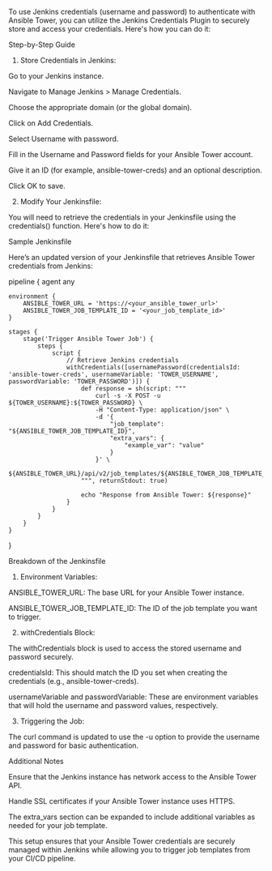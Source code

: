 To use Jenkins credentials (username and password) to authenticate with Ansible Tower, you can utilize the Jenkins Credentials Plugin to securely store and access your credentials. Here's how you can do it:

Step-by-Step Guide

1. Store Credentials in Jenkins:

Go to your Jenkins instance.

Navigate to Manage Jenkins > Manage Credentials.

Choose the appropriate domain (or the global domain).

Click on Add Credentials.

Select Username with password.

Fill in the Username and Password fields for your Ansible Tower account.

Give it an ID (for example, ansible-tower-creds) and an optional description.

Click OK to save.



2. Modify Your Jenkinsfile:

You will need to retrieve the credentials in your Jenkinsfile using the credentials() function. Here's how to do it:




Sample Jenkinsfile

Here’s an updated version of your Jenkinsfile that retrieves Ansible Tower credentials from Jenkins:

pipeline {
    agent any

    environment {
        ANSIBLE_TOWER_URL = 'https://<your_ansible_tower_url>'
        ANSIBLE_TOWER_JOB_TEMPLATE_ID = '<your_job_template_id>'
    }

    stages {
        stage('Trigger Ansible Tower Job') {
            steps {
                script {
                    // Retrieve Jenkins credentials
                    withCredentials([usernamePassword(credentialsId: 'ansible-tower-creds', usernameVariable: 'TOWER_USERNAME', passwordVariable: 'TOWER_PASSWORD')]) {
                        def response = sh(script: """
                            curl -s -X POST -u ${TOWER_USERNAME}:${TOWER_PASSWORD} \
                            -H "Content-Type: application/json" \
                            -d '{
                                "job_template": "${ANSIBLE_TOWER_JOB_TEMPLATE_ID}",
                                "extra_vars": {
                                    "example_var": "value"
                                }
                            }' \
                            ${ANSIBLE_TOWER_URL}/api/v2/job_templates/${ANSIBLE_TOWER_JOB_TEMPLATE_ID}/launch/
                        """, returnStdout: true)

                        echo "Response from Ansible Tower: ${response}"
                    }
                }
            }
        }
    }
}

Breakdown of the Jenkinsfile

1. Environment Variables:

ANSIBLE_TOWER_URL: The base URL for your Ansible Tower instance.

ANSIBLE_TOWER_JOB_TEMPLATE_ID: The ID of the job template you want to trigger.



2. withCredentials Block:

The withCredentials block is used to access the stored username and password securely.

credentialsId: This should match the ID you set when creating the credentials (e.g., ansible-tower-creds).

usernameVariable and passwordVariable: These are environment variables that will hold the username and password values, respectively.



3. Triggering the Job:

The curl command is updated to use the -u option to provide the username and password for basic authentication.




Additional Notes

Ensure that the Jenkins instance has network access to the Ansible Tower API.

Handle SSL certificates if your Ansible Tower instance uses HTTPS.

The extra_vars section can be expanded to include additional variables as needed for your job template.


This setup ensures that your Ansible Tower credentials are securely managed within Jenkins while allowing you to trigger job templates from your CI/CD pipeline.

